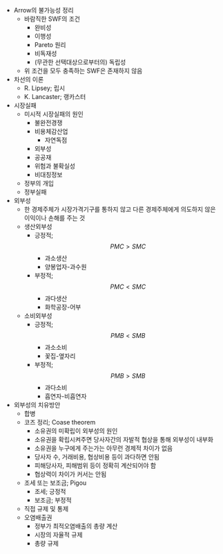 - Arrow의 불가능성 정리
	- 바람직한 SWF의 조건
		- 완비성
		- 이행성
		- Pareto 원리
		- 비독재성
		- (무관한 선택대상으로부터의) 독립성
	- 위 조건을 모두 충족하는 SWF은 존재하지 않음
- 차선의 이론
	- R. Lipsey; 립시
	- K. Lancaster; 랭카스터
- 시장실패
	- 미시적 시장실패의 원인
		- 불완전경쟁
		- 비용체감산업
			- 자연독점
		- 외부성
		- 공공재
		- 위험과 불확실성
		- 비대칭정보
	- 정부의 개입
	- 정부실패
- 외부성
	- 한 경제주체가 시장가격기구를 통하지 않고 다른 경제주체에게 의도하지 않은 이익이나 손해를 주는 것
	- 생산외부성
		- 긍정적; $$PMC > SMC$$
			- 과소생산
			- 양봉업자-과수원
		- 부정적; $$PMC < SMC$$
			- 과다생산
			- 화학공장-어부
	- 소비외부성
		- 긍정적; $$PMB < SMB$$
			- 과소소비
			- 꽃집-옆자리
		- 부정적; $$PMB > SMB$$
			- 과다소비
			- 흡연자-비흡연자
- 외부성의 치유방안
	- 합병
	- 코즈 정리; Coase theorem
		- 소유권의 미확립이 외부성의 원인
		- 소유권을 확립시켜주면 당사자간의 자발적 협상을 통해 외부성이 내부화
		- 소유권을 누구에게 주는가는 아무런 경제적 차이가 없음
		- 당사자 수, 거래비용, 협상비용 등이 과다하면 안됨
		- 피해당사자, 피해범위 등이 정확히 계산되어야 함
		- 협상력이 차이가 커서는 안됨
	- 조세 또는 보조금; Pigou
		- 조세; 긍정적
		- 보조금; 부정적
	- 직접 규제 및 통제
	- 오염배출권
		- 정부가 최적오염배출의 총량 계산
		- 시장의 자율적 규제
		- 총량 규제